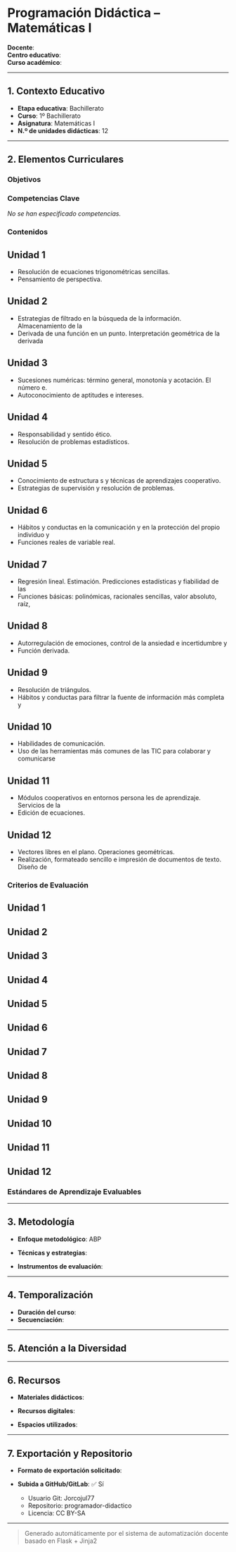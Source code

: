 # Programación Didáctica – Matemáticas I

**Docente**:   
**Centro educativo**:   
**Curso académico**:   

---

## 1. Contexto Educativo

- **Etapa educativa**: Bachillerato
- **Curso**: 1º Bachillerato
- **Asignatura**: Matemáticas I
- **N.º de unidades didácticas**: 12

---

## 2. Elementos Curriculares

### Objetivos


### Competencias Clave

_No se han especificado competencias._


### Contenidos
## Unidad 1
- Resolución de ecuaciones trigonométricas sencillas.
- Pensamiento de perspectiva.

## Unidad 2
- Estrategias de filtrado en la búsqueda de la información. Almacenamiento de la
- Derivada de una función en un punto. Interpretación geométrica de la derivada

## Unidad 3
- Sucesiones numéricas: término general, monotonía y acotación. El número e.
- Autoconocimiento de aptitudes e intereses.

## Unidad 4
- Responsabilidad y sentido ético.
- Resolución de problemas estadísticos.

## Unidad 5
- Conocimiento de estructura s y técnicas de aprendizajes cooperativo.
- Estrategias de supervisión y resolución de problemas.

## Unidad 6
- Hábitos y conductas en la comunicación y en la protección del propio individuo y
- Funciones reales de variable real.

## Unidad 7
- Regresión lineal. Estimación. Predicciones estadísticas y fiabilidad de las
- Funciones básicas: polinómicas, racionales sencillas, valor absoluto, raíz,

## Unidad 8
- Autorregulación de emociones, control de la ansiedad e incertidumbre y
- Función derivada.

## Unidad 9
- Resolución de triángulos.
- Hábitos y conductas para filtrar la fuente de información más completa y

## Unidad 10
- Habilidades de comunicación.
- Uso de las herramientas más comunes de las TIC para colaborar y comunicarse

## Unidad 11
- Módulos cooperativos en entornos persona les de aprendizaje. Servicios de la
- Edición de ecuaciones.

## Unidad 12
- Vectores libres en el plano. Operaciones geométricas.
- Realización, formateado sencillo e impresión de documentos de texto. Diseño de

### Criterios de Evaluación
## Unidad 1


## Unidad 2


## Unidad 3


## Unidad 4


## Unidad 5


## Unidad 6


## Unidad 7


## Unidad 8


## Unidad 9


## Unidad 10


## Unidad 11


## Unidad 12


### Estándares de Aprendizaje Evaluables


---

## 3. Metodología

- **Enfoque metodológico**: ABP
- **Técnicas y estrategias**:  
  
- **Instrumentos de evaluación**: 

---

## 4. Temporalización

- **Duración del curso**: 
- **Secuenciación**:  
  

---

## 5. Atención a la Diversidad



---

## 6. Recursos

- **Materiales didácticos**:  
  
- **Recursos digitales**:  
  
- **Espacios utilizados**: 

---

## 7. Exportación y Repositorio

- **Formato de exportación solicitado**: 
- **Subida a GitHub/GitLab**: ✅ Sí

  - Usuario Git: Jorcojul77
  - Repositorio: programador-didactico
  - Licencia: CC BY-SA


---

> Generado automáticamente por el sistema de automatización docente basado en Flask + Jinja2